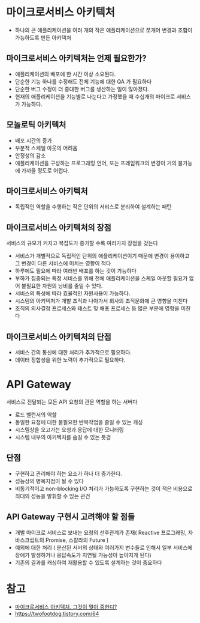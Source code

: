 # 마이크로서비스 아키텍처
- 하나의 큰 애플리케이션을 여러 개의 작은 애플리케이션으로 쪼개어 변경과 조합이 가능하도록 만든 아키텍처

## 마이크로서비스 아키텍처는 언제 필요한가?
- 애플리케이션의 배포에 한 시간 이상 소요된다.
- 단순한 기능 하나를 수정해도 전체 기능에 대한 QA 가 필요하다
- 단순한 버그 수정이 더 중대한 버그를 생산하는 일이 많아졌다.
- 현재의 애플리케이션을 기능별로 나눈다고 가정했을 때 수십개의 마이크로 서비스가 가능하다.

## 모놀로틱 아키텍처
- 배포 시간의 증가
- 부분적 스케일 아웃의 어려움
- 안정성의 감소
- 애플리케이션을 구성하는 프로그래밍 언어, 또는 프레임워크의 변경이 거의 불가능에 가까울 정도로 어렵다.

## 마이크로서비스 아키텍처
- 독립적인 역할을 수행하는 작은 단위의 서비스로 분리하여 설계하는 패턴

## 마이크로서비스 아키텍처의 장점
서비스의 규모가 커지고 복잡도가 증가할 수록 여러가지 장점을 갖는다
- 서비스가 개별적으로 독립적인 단위의 애플리케이션이기 때문에 변경이 용이하고 그 변경이 다른 서비스에 미치는 영향이 적다
- 하루에도 필요에 따라 여러번 배포를 하는 것이 가능하다
- 부하가 집중되는 특정 서비스를 위해 전체 애플리케이션을 스케일 아웃할 필요가 없어 불필요한 자원의 낭비를 줄일 수 있다.
- 서비스의 특성에 따라 효율적인 자원사용이 가능하다.
- 시스템의 아키텍처가 개발 조직과 나아가서 회사의 조직문화에 큰 영향을 미친다
- 조직의 의사결정 프로세스와 테스트 및 배포 프로세스 등 많은 부분에 영향을 미친다

## 마이크로서비스 아키텍처의 단점
- 서비스 간의 통신에 대한 처리가 추가적으로 필요하다.
- 데이터 정합성을 위한 노력이 추가적으로 필요하다.

# API Gateway
서비스로 전달되는 모든 API 요청의 관문 역할을 하는 서버다
- 로드 밸런서의 역할
- 동일한 요청에 대한 불필요한 반복작업을 줄일 수 있는 캐싱
- 시스템상을 오고가는 요청과 응답에 대한 모니터링
- 시스템 내부의 아키텍처를 숨길 수 있는 틋겅

## 단점
- 구현하고 관리해야 하는 요소가 하나 더 증가한다. 
- 성능상의 병목지점이 될 수 있다
- 비동기적이고 non-blocking I/O 처리가 가능하도록 구현하는 것이 적은 비용으로 최대의 성능을 발휘할 수 있는 관건

## API Gateway 구현시 고려해야 할 점들
- 개별 마이크로 서비스로 보내는 요청의 선후관계가 존재( Reactive 프로그래밍, 자바스크립트의 Promise, 스칼라의 Future )
- 예외에 대한 처리 ( 분산된 서버의 상태와 여러가지 변수들로 인해서 일부 서비스에 장애가 발생하거나 응답속도가 지연될 가능성이 높아지게 된다)
- 기존의 결과를 캐싱하여 재활용할 수 있도록 설계하는 것이 중요하다

# 참고
- [마이크로서비스 아키텍처. 그것이 뭣이 중헌디?](http://guruble.com/%eb%a7%88%ec%9d%b4%ed%81%ac%eb%a1%9c%ec%84%9c%eb%b9%84%ec%8a%a4microservice-%ec%95%84%ed%82%a4%ed%85%8d%ec%b2%98-%ea%b7%b8%ea%b2%83%ec%9d%b4-%eb%ad%a3%ec%9d%b4-%ec%a4%91%ed%97%8c%eb%94%94/)
- https://twofootdog.tistory.com/64
